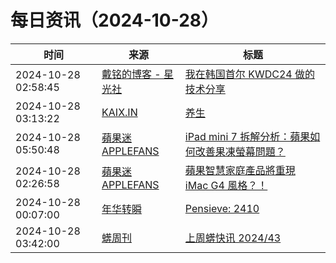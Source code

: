 ﻿# 每日资讯（2024-10-28）

|时间|来源|标题|
|---|---|---|
|2024-10-28 02:58:45|[戴铭的博客 - 星光社](https://ming1016.github.io/atom.xml)|[我在韩国首尔 KWDC24 做的技术分享](https://starming.com/2024/10/28/kwdc24-in-seoul/)|
|2024-10-28 03:13:22|[KAIX.IN](https://kaix.in/feed/)|[养生](https://kaix.in/2024/1027-wellness/)|
|2024-10-28 05:50:48|[蘋果迷 APPLEFANS](https://applefans.today/feed/)|[iPad mini 7 拆解分析：蘋果如何改善果凍螢幕問題？](https://applefans.today/2024-10-ipad-mini-7-teardown-by-ifitix/)|
|2024-10-28 02:26:58|[蘋果迷 APPLEFANS](https://applefans.today/feed/)|[蘋果智慧家庭產品將重現 iMac G4 風格？！](https://applefans.today/2024-10-apple-smart-home-like-imac-g4-design-rumors/)|
|2024-10-28 00:07:00|[年华转瞬](https://blog.xiaket.org/feed.xml)|[Pensieve: 2410](https://xiaket.github.io/2024/pensieve-2410.html)|
|2024-10-28 03:42:00|[蠎周刊](https://weekly.pychina.org/feeds/all.atom.xml)|[上周蠎快讯 2024/43](https://weekly.pychina.org/pyrecap/pyrw-2443.html)|
